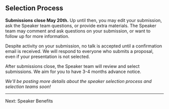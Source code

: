 ## Selection Process

**Submissions close May 20th.** Up until then, you may edit your submission, ask the Speaker team questions, or provide extra materials. The Speaker team may comment and ask questions on your submission, or want to follow up for more information.

Despite activity on your submission, no talk is accepted until a confirmation email is received. We will respond to everyone who submits a proposal, even if your presentation is not selected.

After submissions close, the Speaker team will review and select submissions. We aim for you to have 3-4 months advance notice.

_We'll be posting more details about the speaker selection process and selection teams soon!_

* * * 

Next: Speaker Benefits